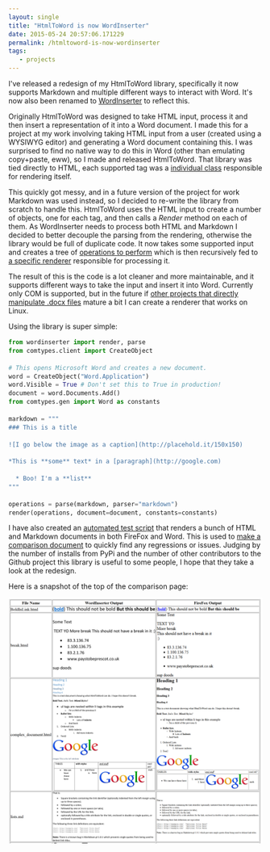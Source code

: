 ```yaml
---
layout: single
title: "HtmlToWord is now WordInserter"
date: 2015-05-24 20:57:06.171229
permalink: /htmltoword-is-now-wordinserter
tags:
   - projects
---
```


I've released a redesign of my HtmlToWord library, specifically it now supports Markdown and multiple different ways to interact with Word. It's now also been renamed to [WordInserter](https://github.com/orf/wordinserter) to reflect this. 

Originally HtmlToWord was designed to take HTML input, process it and then insert a representation of it into a Word document. I made this for a project at my work involving taking HTML input from a user (created using a WYSIWYG editor) and generating a Word document containing this. I was surprised to find no native way to do this in Word (other than emulating copy+paste, eww), so I made and released HtmlToWord. That library was tied directly to HTML, each supported tag was a [individual class](https://github.com/orf/HtmlToWord/blob/master/HtmlToWord/elements/Table.py) responsible for rendering itself.

This quickly got messy, and in a future version of the project for work Markdown was used instead, so I decided to re-write the library from scratch to handle this. HtmlToWord uses the HTML input to create a number of objects, one for each tag, and then calls a *Render* method on each of them. As WordInserter needs to process both HTML and Markdown I decided to better decouple the parsing from the rendering, otherwise the library would be full of duplicate code. It now takes some supported input and creates a tree of [operations to perform](https://github.com/orf/wordinserter/blob/master/wordinserter/operations.py#L174) which is then recursively fed to [a specific renderer](https://github.com/orf/wordinserter/blob/master/wordinserter/renderers/com.py#L122) responsible for processing it. 

The result of this is the code is a lot cleaner and more maintainable, and it supports different ways to take the input and insert it into Word. Currently only COM is supported, but in the future if [other projects that directly manipulate .docx files](https://github.com/python-openxml/python-docx) mature a bit I can create a renderer that works on Linux.

Using the library is super simple:

```python
from wordinserter import render, parse
from comtypes.client import CreateObject

# This opens Microsoft Word and creates a new document.
word = CreateObject("Word.Application")
word.Visible = True # Don't set this to True in production!
document = word.Documents.Add()
from comtypes.gen import Word as constants

markdown = """
### This is a title

![I go below the image as a caption](http://placehold.it/150x150)

*This is **some** text* in a [paragraph](http://google.com)

  * Boo! I'm a **list**
"""

operations = parse(markdown, parser="markdown")
render(operations, document=document, constants=constants)
```

I have also created an [automated test script](https://github.com/orf/wordinserter/blob/master/Tests/generate_report.py) that renders a bunch of HTML and Markdown documents in both FireFox and Word. This is used to [make a comparison document](https://rawgit.com/orf/wordinserter/master/Tests/report.html) to quickly find any regressions or issues. Judging by the number of installs from PyPi and the number of other contributors to the Github project this library is useful to some people, I hope that they take a look at the redesign.

Here is a snapshot of the top of the comparison page:

![](./2015-05-24_20_53_22-Mozilla_Firefox_ZQZAJJUX.png)
    